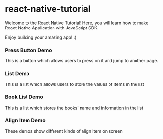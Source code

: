 # react-native-tutorial

Welcome to the React Native Tutorial!
Here, you will learn how to make React Native Application with JavaScript SDK.

Enjoy building your amazing app! :)


### Press Button Demo
This is a button which allows users to press on it and jump to another page. 


### List Demo
This is a list which allows users to store the values of items in the list


### Book List Demo
This is a list which stores the books' name and information in the list


### Align Item Demo
These demos show different kinds of align item on screen
